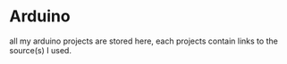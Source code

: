 # Arduino

all my arduino projects are stored here, each projects contain links to the source(s) I used.